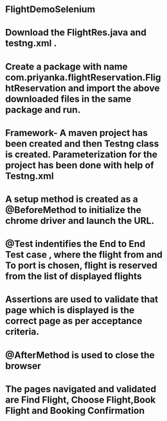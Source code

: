 # FlightDemoSelenium
# Download the FlightRes.java and testng.xml .
# Create a package with name com.priyanka.flightReservation.FlightReservation and import the above downloaded files in the same package and run.



# Framework- A maven project has been created and then Testng class is created. Parameterization for the project has been done with help of Testng.xml
# A setup method is created as a @BeforeMethod to initialize the chrome driver and launch the URL.
# @Test indentifies the End to End Test case , where the flight from and To port is chosen, flight is reserved from the list of displayed flights
# Assertions are used to validate that page which is displayed is the correct page as per acceptance criteria.
# @AfterMethod is used to close the browser
# The pages navigated and validated are Find Flight, Choose Flight,Book Flight and Booking Confirmation
